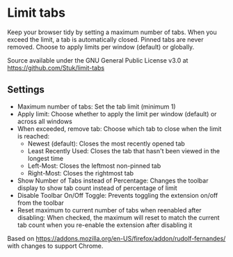# Limit tabs

Keep your browser tidy by setting a maximum number of tabs. When you exceed the limit, a tab is automatically closed. Pinned tabs are never removed. Choose to apply limits per window (default) or globally.

Source available under the GNU General Public License v3.0 at https://github.com/Stuk/limit-tabs

## Settings

* Maximum number of tabs: Set the tab limit (minimum 1)
* Apply limit: Choose whether to apply the limit per window (default) or across all windows
* When exceeded, remove tab: Choose which tab to close when the limit is reached:
  - Newest (default): Closes the most recently opened tab
  - Least Recently Used: Closes the tab that hasn't been viewed in the longest time
  - Left-Most: Closes the leftmost non-pinned tab
  - Right-Most: Closes the rightmost tab
* Show Number of Tabs instead of Percentage: Changes the toolbar display to show tab count instead of percentage of limit
* Disable Toolbar On/Off Toggle: Prevents toggling the extension on/off from the toolbar
* Reset maximum to current number of tabs when reenabled after disabling: When checked, the maximum will reset to match the current tab count when you re-enable the extension after disabling it

Based on https://addons.mozilla.org/en-US/firefox/addon/rudolf-fernandes/ with changes to support Chrome.
